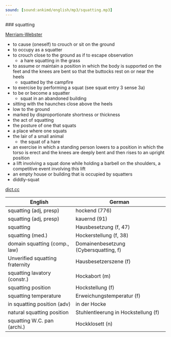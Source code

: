 ```yaml
---
sound: [sound:ankimd/english/mp3/squatting.mp3]
---
```


\### squatting

[Merriam-Webster](https://www.merriam-webster.com/dictionary/squatting)

- to cause (oneself) to crouch or sit on the ground
- to occupy as a squatter
- to crouch close to the ground as if to escape observation
    - a hare squatting in the grass
- to assume or maintain a position in which the body is supported on the feet and the knees are bent so that the buttocks rest on or near the heels
    - squatted by the campfire
- to exercise by performing a squat (see squat entry 3 sense 3a)
- to be or become a squatter
    - squat in an abandoned building
- sitting with the haunches close above the heels
- low to the ground
- marked by disproportionate shortness or thickness
- the act of squatting
- the posture of one that squats
- a place where one squats
- the lair of a small animal
    - the squat of a hare
- an exercise in which a standing person lowers to a position in which the torso is erect and the knees are deeply bent and then rises to an upright position
- a lift involving a squat done while holding a barbell on the shoulders, a competitive event involving this lift
- an empty house or building that is occupied by squatters
- diddly-squat

[dict.cc](https://www.dict.cc/squatting)

| English        | German       |
| -------------- | ------------ |
| squatting (adj, presp) | hockend (776) |
| squatting (adj, presp) | kauernd (91) |
| squatting | Hausbesetzung (f, 47) |
| squatting (med.) | Hockerstellung (f, 38) |
| domain squatting (comp., law) | Domainenbesetzung (Cybersquatting, f) |
| Unverified squatting fraternity | Hausbesetzerszene (f) |
| squatting lavatory (constr.) | Hockabort (m) |
| squatting position | Hockstellung (f) |
| squatting temperature | Erweichungstemperatur (f) |
| in squatting position (adv) | in der Hocke |
| natural squatting position | Stuhlentleerung in Hockstellung (f) |
| squatting W.C. pan (archi.) | Hockklosett (n) |
